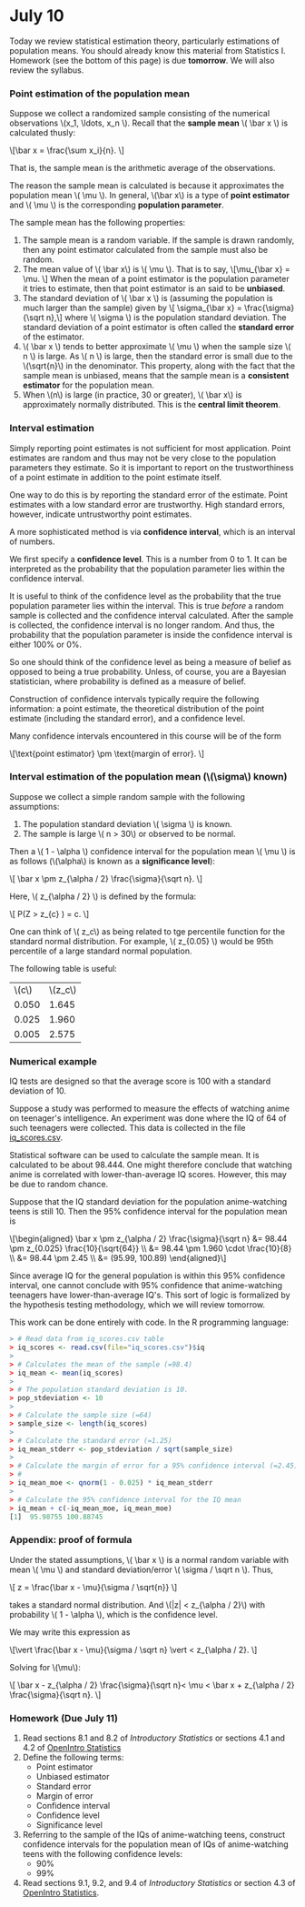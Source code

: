 # July 10

Today we review statistical estimation theory, particularly estimations
of population means. You should already know this material from
Statistics I. Homework (see the bottom of this page) is due
**tomorrow**. We will also review the syllabus.

### Point estimation of the population mean

Suppose we collect a randomized sample consisting of the numerical
observations \\(x_1, \ldots, x_n \\). Recall that the **sample mean**
\\( \bar x \\) is calculated thusly:

\\[\bar x = \frac{\sum x_i}{n}. \\]

That is, the sample mean is the arithmetic average of the observations.

The reason the sample mean is calculated is because it approximates
the population mean \\( \mu \\). In general, \\(\bar x\\) is a type
of **point estimator** and \\( \mu \\) is the corresponding
**population parameter**.

The sample mean has the following properties:

1. The sample mean is a random variable. If the sample is drawn
   randomly, then any point estimator calculated from the sample must
   also be random.
2. The mean value of \\( \bar x\\) is \\( \mu \\). That is to say,
   \\[\mu_{\bar x} = \mu. \\]
   When the mean of a point estimator is the population parameter it
   tries to estimate, then that point estimator is an said to be
   **unbiased**.
3. The standard deviation of \\( \bar x \\) is (assuming the population
   is much larger than the sample) given by 
   \\[ \sigma_{\bar x} = \frac{\sigma}{\sqrt n},\\] 
   where \\( \sigma \\) is the population standard deviation.
   The standard deviation of a point estimator is often called the
   **standard error** of the estimator.
4. \\( \bar x \\) tends to better approximate \\( \mu \\) when the
   sample size \\( n \\) is large. As \\( n \\) is large, then the
   standard error is small due to the \\(\sqrt{n}\\) in the
   denominator. This property, along with the fact that the sample
   mean is unbiased, means that the sample mean is a **consistent
   estimator** for the population mean.
5. When \\(n\\) is large (in practice, 30 or greater), \\( \bar x\\)
   is approximately normally distributed. This is the **central limit
   theorem**.

### Interval estimation

Simply reporting point estimates is not sufficient for most application.
Point estimates are random and thus may not be very close to the
population parameters they estimate. So it is important to report on
the trustworthiness of a point estimate in addition to the point
estimate itself.

One way to do this is by reporting the standard error of the estimate.
Point estimates with a low standard error are trustworthy. High
standard errors, however, indicate untrustworthy point estimates.

A more sophisticated method is via **confidence interval**, which is
an interval of numbers.

We first specify a **confidence level**. This is a number from 0 to 1.
It can be interpreted as the probability that the population parameter
lies within the confidence interval.

It is useful to think of the confidence level as the probability that
the true population parameter lies within the interval. This is true
*before* a random sample is collected and the confidence interval
calculated. After the sample is collected, the confidence interval is no
longer random. And thus, the probability that the population parameter
is inside the confidence interval is either 100% or 0%.

So one should think of the confidence level as being a measure of belief
as opposed to being a true probability. Unless, of course, you are a
Bayesian statistician, where probability is defined as a measure of
belief.

Construction of confidence intervals typically require the following
information: a point estimate, the theoretical distribution of the
point estimate (including the standard error), and a confidence level.

Many confidence intervals encountered in this course will be of the
form

\\[\text{point estimator} \pm \text{margin of error}. \\]

### Interval estimation of the population mean (\\(\sigma\\) known)

Suppose we collect a simple random sample with the following 
assumptions:

1. The population standard deviation \\( \sigma \\) is known. 
2. The sample is large \\( n > 30\\) or observed to be normal.

Then a \\( 1 - \alpha \\) confidence interval for the population
mean \\( \mu \\) is as follows (\\(\alpha\\) is known as a
**significance level**):

\\[ \bar x \pm z_{\alpha / 2} \frac{\sigma}{\sqrt n}. \\]

Here, \\( z_{\alpha / 2} \\) is defined by the formula:

\\[ P(Z >  z_{c} ) = c. \\]

One can think of \\( z_c\\) as being related to tge percentile function
for the standard normal distribution. For example, \\( z_{0.05} \\)
would be 95th percentile of a large standard normal population.

The following table is useful:

<table>
  <tr>
    <td>\(c\)</td>
    <td>\(z_c\)</td>
  </tr>
  <tr><td>0.050</td><td>1.645</td></tr>
  <tr><td>0.025</td><td>1.960</td></tr>
  <tr><td>0.005</td><td>2.575</td></tr>
</table>

### Numerical example

IQ tests are designed so that the average score is 100 with a standard
deviation of 10.

Suppose a study was performed to measure the effects of watching anime
on teenager's intelligence. An experiment was done where the IQ of 64
of such teenagers were collected. This data is collected in the file
[iq_scores.csv](static/iq_scores.csv).

Statistical software can be used to calculate the sample mean. It is
calculated to be about 98.444. One might therefore conclude that 
watching anime is correlated with lower-than-average IQ scores. However,
this may be due to random chance.

Suppose that the IQ standard deviation for the population anime-watching
teens is still 10. Then the 95% confidence interval for the population
mean is

\\[\begin{aligned}
\bar x \pm z_{\alpha / 2} \frac{\sigma}{\sqrt n}
&= 98.44 \pm z_{0.025} \frac{10}{\sqrt{64}} \\\\
&= 98.44 \pm 1.960 \cdot \frac{10}{8} \\\\
&= 98.44 \pm 2.45 \\\\
&= (95.99, 100.89)
\end{aligned}\\]

Since average IQ for the general population is within this
95% confidence interval, one cannot conclude with 95% confidence that
anime-watching teenagers have lower-than-average IQ's. This sort of
logic is formalized by the hypothesis testing methodology, which we
will review tomorrow.

This work can be done entirely with code. In the R programming language:

```r
> # Read data from iq_scores.csv table
> iq_scores <- read.csv(file="iq_scores.csv")$iq
>
> # Calculates the mean of the sample (=98.4)
> iq_mean <- mean(iq_scores)
>
> # The population standard deviation is 10.
> pop_stdeviation <- 10
>
> # Calculate the sample size (=64)
> sample_size <- length(iq_scores)
>
> # Calculate the standard error (=1.25)
> iq_mean_stderr <- pop_stdeviation / sqrt(sample_size)
>
> # Calculate the margin of error for a 95% confidence interval (=2.45)
> # 
> iq_mean_moe <- qnorm(1 - 0.025) * iq_mean_stderr
>
> # Calculate the 95% confidence interval for the IQ mean
> iq_mean + c(-iq_mean_moe, iq_mean_moe)
[1]  95.98755 100.88745
```

### Appendix: proof of formula

Under the stated assumptions, \\( \bar x \\) is a normal random variable
with mean \\( \mu \\) and standard deviation/error \\( \sigma / \sqrt n
\\). Thus,

\\[ z = \frac{\bar x - \mu}{\sigma / \sqrt{n}} \\]

takes a standard normal distribution. And \\(|z| < z_{\alpha / 2}\\)
with probability \\( 1 - \alpha \\), which is the confidence level.

We may write this expression as

\\[\vert \frac{\bar x - \mu}{\sigma / \sqrt n} \vert < z_{\alpha / 2}.
\\]

Solving for \\(\mu\\):

\\[ \bar x - z_{\alpha / 2} \frac{\sigma}{\sqrt n}< \mu < 
\bar x + z_{\alpha / 2} \frac{\sigma}{\sqrt n}. \\]

### Homework (Due July 11)

1. Read sections 8.1 and 8.2 of *Introductory Statistics* or sections
   4.1 and 4.2 of [OpenIntro Statistics][ois]
2. Define the following terms:
    - Point estimator
    - Unbiased estimator
    - Standard error
    - Margin of error
    - Confidence interval
    - Confidence level
    - Significance level
3. Referring to the sample of the IQs of anime-watching teens, construct
   confidence intervals for the population mean of IQs of anime-watching
   teens with the following confidence levels:
    - 90%
    - 99%
4. Read sections 9.1, 9.2, and 9.4 of *Introductory Statistics* or
   section 4.3 of [OpenIntro Statistics][ois].

[ois]: https://www.openintro.org/stat/textbook.php
